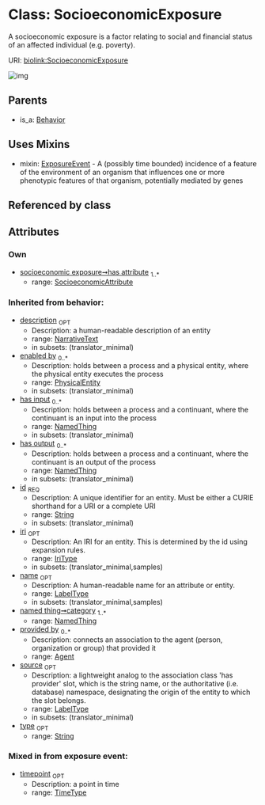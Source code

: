 
# Class: SocioeconomicExposure


A socioeconomic exposure is a factor relating to social and financial status of an affected individual (e.g. poverty).

URI: [biolink:SocioeconomicExposure](https://w3id.org/biolink/vocab/SocioeconomicExposure)


![img](http://yuml.me/diagram/nofunky;dir:TB/class/[SocioeconomicAttribute]<has%20attribute%201..*-++[SocioeconomicExposure&#124;timepoint:time_type%20%3F;id(i):string;iri(i):iri_type%20%3F;type(i):string%20%3F;name(i):label_type%20%3F;description(i):narrative_text%20%3F;source(i):label_type%20%3F],[SocioeconomicExposure]uses%20-.->[ExposureEvent],[Behavior]^-[SocioeconomicExposure],[SocioeconomicAttribute],[PhysicalEntity],[NamedThing],[ExposureEvent],[Behavior],[Agent])

## Parents

 *  is_a: [Behavior](Behavior.md)

## Uses Mixins

 *  mixin: [ExposureEvent](ExposureEvent.md) - A (possibly time bounded) incidence of a feature of the environment of an organism that influences one or more phenotypic features of that organism, potentially mediated by genes

## Referenced by class


## Attributes


### Own

 * [socioeconomic exposure➞has attribute](socioeconomic_exposure_has_attribute.md)  <sub>1..*</sub>
     * range: [SocioeconomicAttribute](SocioeconomicAttribute.md)

### Inherited from behavior:

 * [description](description.md)  <sub>OPT</sub>
     * Description: a human-readable description of an entity
     * range: [NarrativeText](types/NarrativeText.md)
     * in subsets: (translator_minimal)
 * [enabled by](enabled_by.md)  <sub>0..*</sub>
     * Description: holds between a process and a physical entity, where the physical entity executes the process
     * range: [PhysicalEntity](PhysicalEntity.md)
     * in subsets: (translator_minimal)
 * [has input](has_input.md)  <sub>0..*</sub>
     * Description: holds between a process and a continuant, where the continuant is an input into the process
     * range: [NamedThing](NamedThing.md)
     * in subsets: (translator_minimal)
 * [has output](has_output.md)  <sub>0..*</sub>
     * Description: holds between a process and a continuant, where the continuant is an output of the process
     * range: [NamedThing](NamedThing.md)
     * in subsets: (translator_minimal)
 * [id](id.md)  <sub>REQ</sub>
     * Description: A unique identifier for an entity. Must be either a CURIE shorthand for a URI or a complete URI
     * range: [String](types/String.md)
     * in subsets: (translator_minimal)
 * [iri](iri.md)  <sub>OPT</sub>
     * Description: An IRI for an entity. This is determined by the id using expansion rules.
     * range: [IriType](types/IriType.md)
     * in subsets: (translator_minimal,samples)
 * [name](name.md)  <sub>OPT</sub>
     * Description: A human-readable name for an attribute or entity.
     * range: [LabelType](types/LabelType.md)
     * in subsets: (translator_minimal,samples)
 * [named thing➞category](named_thing_category.md)  <sub>1..*</sub>
     * range: [NamedThing](NamedThing.md)
 * [provided by](provided_by.md)  <sub>0..*</sub>
     * Description: connects an association to the agent (person, organization or group) that provided it
     * range: [Agent](Agent.md)
 * [source](source.md)  <sub>OPT</sub>
     * Description: a lightweight analog to the association class 'has provider' slot, which is the string name, or the authoritative (i.e. database) namespace, designating the origin of the entity to which the slot belongs.
     * range: [LabelType](types/LabelType.md)
     * in subsets: (translator_minimal)
 * [type](type.md)  <sub>OPT</sub>
     * range: [String](types/String.md)

### Mixed in from exposure event:

 * [timepoint](timepoint.md)  <sub>OPT</sub>
     * Description: a point in time
     * range: [TimeType](types/TimeType.md)
